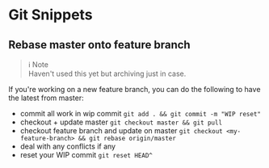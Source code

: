 # Git Snippets

## Rebase master onto feature branch

> ℹ Note <br/>
> Haven't used this yet but archiving just in case.

If you're working on a new feature branch, you can do the following to have the latest from master:
- commit all work in wip commit `git add . && git commit -m "WIP reset"`
- checkout + update master `git checkout master && git pull`
- checkout feature branch and update on master `git checkout <my-feature-branch> && git rebase origin/master`
- deal with any conflicts if any
- reset your WIP commit `git reset HEAD^`
